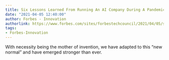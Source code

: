 ```yaml
---
title: Six Lessons Learned From Running An AI Company During A Pandemic
date: "2021-04-05 12:40:00"
author: Forbes - Innovation
authorlink: https://www.forbes.com/sites/forbestechcouncil/2021/04/05/six-lessons-learned-from-running-an-ai-company-during-a-pandemic/
tags:
- Forbes-Innovation
---
```

With necessity being the mother of invention, we have adapted to this “new normal” and have emerged stronger than ever.